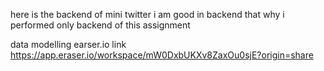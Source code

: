 here is the backend of mini twitter 
i am good in backend that why i performed only backend of this assignment



data modelling earser.io link
https://app.eraser.io/workspace/mW0DxbUKXv8ZaxOu0sjE?origin=share
